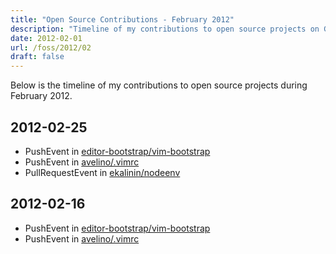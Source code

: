 ```yaml
---
title: "Open Source Contributions - February 2012"
description: "Timeline of my contributions to open source projects on GitHub during February 2012."
date: 2012-02-01
url: /foss/2012/02
draft: false
---
```


Below is the timeline of my contributions to open source projects during February 2012.

## 2012-02-25

- PushEvent in [editor-bootstrap/vim-bootstrap](https://github.com/editor-bootstrap/vim-bootstrap)
- PushEvent in [avelino/.vimrc](https://github.com/avelino/.vimrc)
- PullRequestEvent in [ekalinin/nodeenv](https://github.com/ekalinin/nodeenv)

## 2012-02-16

- PushEvent in [editor-bootstrap/vim-bootstrap](https://github.com/editor-bootstrap/vim-bootstrap)
- PushEvent in [avelino/.vimrc](https://github.com/avelino/.vimrc)

